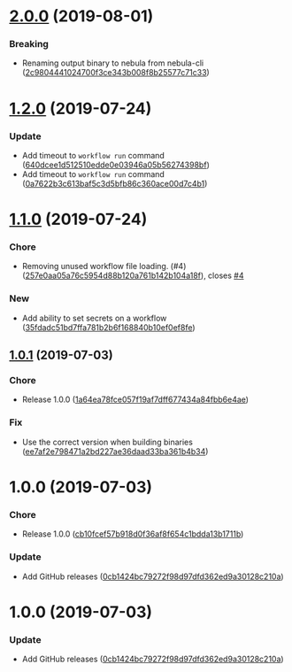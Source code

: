 # [2.0.0](https://github.com/puppetlabs/nebula-cli/compare/v1.2.0...v2.0.0) (2019-08-01)


### Breaking

* Renaming output binary to nebula from nebula-cli ([2c9804441024700f3ce343b008f8b25577c71c33](https://github.com/puppetlabs/nebula-cli/commit/2c9804441024700f3ce343b008f8b25577c71c33))

# [1.2.0](https://github.com/puppetlabs/nebula-cli/compare/v1.1.0...v1.2.0) (2019-07-24)


### Update

* Add timeout to `workflow run` command ([640dcee1d512510edde0e03946a05b56274398bf](https://github.com/puppetlabs/nebula-cli/commit/640dcee1d512510edde0e03946a05b56274398bf))
* Add timeout to `workflow run` command ([0a7622b3c613baf5c3d5bfb86c360ace00d7c4b1](https://github.com/puppetlabs/nebula-cli/commit/0a7622b3c613baf5c3d5bfb86c360ace00d7c4b1))

# [1.1.0](https://github.com/puppetlabs/nebula-cli/compare/v1.0.1...v1.1.0) (2019-07-24)


### Chore

* Removing unused workflow file loading. (#4) ([257e0aa05a76c5954d88b120a761b142b104a18f](https://github.com/puppetlabs/nebula-cli/commit/257e0aa05a76c5954d88b120a761b142b104a18f)), closes [#4](https://github.com/puppetlabs/nebula-cli/issues/4)

### New

* Add ability to set secrets on a workflow ([35fdadc51bd7ffa781b2b6f168840b10ef0ef8fe](https://github.com/puppetlabs/nebula-cli/commit/35fdadc51bd7ffa781b2b6f168840b10ef0ef8fe))

## [1.0.1](https://github.com/puppetlabs/nebula-cli/compare/v1.0.0...v1.0.1) (2019-07-03)


### Chore

* Release 1.0.0 ([1a64ea78fce057f19af7dff677434a84fbb6e4ae](https://github.com/puppetlabs/nebula-cli/commit/1a64ea78fce057f19af7dff677434a84fbb6e4ae))

### Fix

* Use the correct version when building binaries ([ee7af2e798471a2bd227ae36daad33ba361b4b34](https://github.com/puppetlabs/nebula-cli/commit/ee7af2e798471a2bd227ae36daad33ba361b4b34))

# 1.0.0 (2019-07-03)


### Chore

* Release 1.0.0 ([cb10fcef57b918d0f36af8f654c1bdda13b1711b](https://github.com/puppetlabs/nebula-cli/commit/cb10fcef57b918d0f36af8f654c1bdda13b1711b))

### Update

* Add GitHub releases ([0cb1424bc79272f98d97dfd362ed9a30128c210a](https://github.com/puppetlabs/nebula-cli/commit/0cb1424bc79272f98d97dfd362ed9a30128c210a))

# 1.0.0 (2019-07-03)


### Update

* Add GitHub releases ([0cb1424bc79272f98d97dfd362ed9a30128c210a](https://github.com/puppetlabs/nebula-cli/commit/0cb1424bc79272f98d97dfd362ed9a30128c210a))

